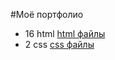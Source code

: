 #Моё портфолио
- 16 html [html файлы](https://github.com/IgorNektor/Portfolio/tree/main/html)
- 2 css [css файлы](https://pages.github.com/)
